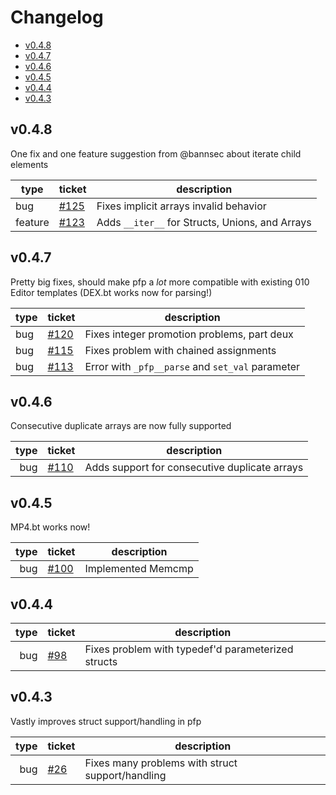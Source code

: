 # Changelog

- [v0.4.8](#v048)
- [v0.4.7](#v047)
- [v0.4.6](#v046)
- [v0.4.5](#v045)
- [v0.4.4](#v044)
- [v0.4.3](#v043)

## v0.4.8

One fix and one feature suggestion from @bannsec about iterate child elements

| type    | ticket                                               | description                                     |
|---------|------------------------------------------------------|-------------------------------------------------|
| bug     | [#125](https://github.com/d0c-s4vage/pfp/issues/125) | Fixes implicit arrays invalid behavior          |
| feature | [#123](https://github.com/d0c-s4vage/pfp/issues/123) | Adds `__iter__` for Structs, Unions, and Arrays |

## v0.4.7

Pretty big fixes, should make pfp a *lot* more compatible with existing
010 Editor templates (DEX.bt works now for parsing!)

| type | ticket                                               | description                                      |
|------|------------------------------------------------------|--------------------------------------------------|
| bug  | [#120](https://github.com/d0c-s4vage/pfp/issues/120) | Fixes integer promotion problems, part deux      |
| bug  | [#115](https://github.com/d0c-s4vage/pfp/issues/115) | Fixes problem with chained assignments           |
| bug  | [#113](https://github.com/d0c-s4vage/pfp/issues/113) | Error with `_pfp__parse` and `set_val` parameter |

## v0.4.6

Consecutive duplicate arrays are now fully supported

| type | ticket                                               | description                                   |
|-----:|------------------------------------------------------|-----------------------------------------------|
|  bug | [#110](https://github.com/d0c-s4vage/pfp/issues/110) | Adds support for consecutive duplicate arrays |

## v0.4.5

MP4.bt works now!

| type | ticket                                               | description        |
|-----:|------------------------------------------------------|--------------------|
|  bug | [#100](https://github.com/d0c-s4vage/pfp/issues/100) | Implemented Memcmp |

## v0.4.4

| type | ticket                                             | description                                        |
|-----:|----------------------------------------------------|----------------------------------------------------|
|  bug | [#98](https://github.com/d0c-s4vage/pfp/issues/98) | Fixes problem with typedef'd parameterized structs |

## v0.4.3

Vastly improves struct support/handling in pfp

| type | ticket                                             | description                                      |
|-----:|----------------------------------------------------|--------------------------------------------------|
|  bug | [#26](https://github.com/d0c-s4vage/pfp/issues/26) | Fixes many problems with struct support/handling |

